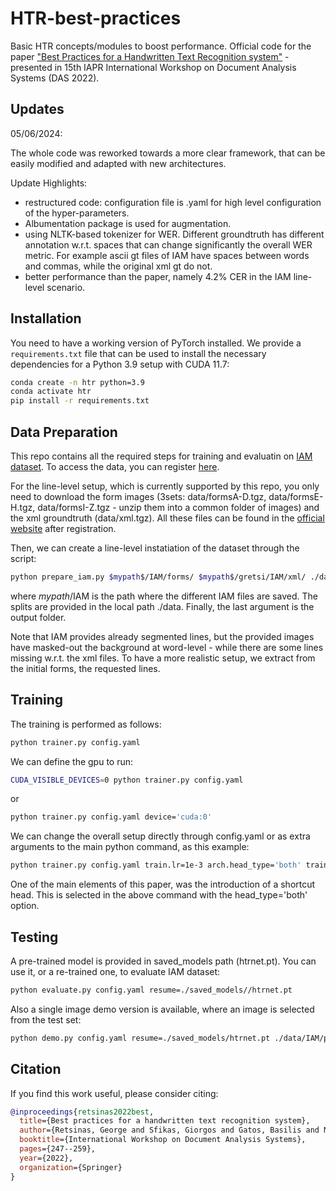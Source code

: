 # HTR-best-practices

Basic HTR concepts/modules to boost performance. Official code for the paper ["Best Practices for a Handwritten Text Recognition system"](https://arxiv.org/abs/2404.11339) - presented in 15th IAPR International Workshop on Document Analysis Systems (DAS 2022).


## Updates 

05/06/2024: 

The whole code was reworked towards a more clear framework, that can be easily modified and adapted with new architectures.

Update Highlights:
- restructured code: configuration file is .yaml for high level configuration of the hyper-parameters.
- Albumentation package is used for augmentation.
- using NLTK-based tokenizer for WER. Different groundtruth has different annotation w.r.t. spaces that can change significantly the overall WER metric. For example ascii gt files of IAM have spaces between words and commas, while the original xml gt do not. 
- better performance than the paper, namely 4.2% CER in the IAM line-level scenario.



## Installation

You need to have a working version of PyTorch installed. We provide a `requirements.txt` file that can be used to install the necessary dependencies for a Python 3.9 setup with CUDA 11.7:

```bash
conda create -n htr python=3.9
conda activate htr
pip install -r requirements.txt
```

## Data Preparation

This repo contains all the required steps for training and evaluatin on [IAM dataset](https://fki.tic.heia-fr.ch/databases/iam-handwriting-database). To access the data, you can register [here](https://fki.tic.heia-fr.ch/register).

For the line-level setup, which is currently supported by this repo, you only need to download the form images (3sets: data/formsA-D.tgz, data/formsE-H.tgz, data/formsI-Z.tgz - unzip them into a common folder of images) and the xml groundtruth (data/xml.tgz). All these files can be found in the [official website](https://fki.tic.heia-fr.ch/databases/download-the-iam-handwriting-database) after registration.

Then, we can create a line-level instatiation of the dataset through the script:
```bash
python prepare_iam.py $mypath$/IAM/forms/ $mypath$/gretsi/IAM/xml/ ./data/IAM/splits/ ./data/IAM/processed_lines
```

where $mypath$/IAM is the path where the different IAM files are saved. The splits are provided in the local path ./data. Finally, the last argument is the output folder.

Note that IAM provides already segmented lines, but the provided images have masked-out the background at word-level - while there are some lines missing w.r.t. the xml files. To have a more realistic setup, we extract from the initial forms, the requested lines.

## Training

The training is performed as follows:
```bash
python trainer.py config.yaml
```

We can define the gpu to run: 
```bash
CUDA_VISIBLE_DEVICES=0 python trainer.py config.yaml
```
or 
```bash
python trainer.py config.yaml device='cuda:0'
```

We can change the overall setup directly through config.yaml or as extra arguments to the main python command, as this example:
```bash
python trainer.py config.yaml train.lr=1e-3 arch.head_type='both' train.num_epochs=800
```

One of the main elements of this paper, was the introduction of a shortcut head. This is selected in the above command with the head_type='both' option.


## Testing

A pre-trained model is provided in saved_models path (htrnet.pt). You can use it, or a re-trained one, to evaluate IAM dataset:
```bash
python evaluate.py config.yaml resume=./saved_models//htrnet.pt 
```

Also a single image demo version is available, where an image is selected from the test set:
```bash
python demo.py config.yaml resume=./saved_models/htrnet.pt ./data/IAM/processed_lines/test/c04-165-05.png
```

## Citation
If you find this work useful, please consider citing:

```bibtex
@inproceedings{retsinas2022best,
  title={Best practices for a handwritten text recognition system},
  author={Retsinas, George and Sfikas, Giorgos and Gatos, Basilis and Nikou, Christophoros},
  booktitle={International Workshop on Document Analysis Systems},
  pages={247--259},
  year={2022},
  organization={Springer}
}
```

